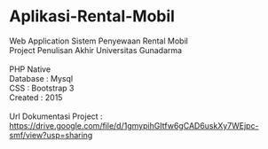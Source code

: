 # Aplikasi-Rental-Mobil
Web Application Sistem Penyewaan Rental Mobil
<br>
Project Penulisan Akhir Universitas Gunadarma
<br>
<br>
PHP Native
<br>
Database : Mysql
<br>
CSS : Bootstrap 3
<br>
Created : 2015
<br>
<br>
Url Dokumentasi Project : https://drive.google.com/file/d/1gmypihGItfw6gCAD6uskXy7WEjpc-smf/view?usp=sharing

